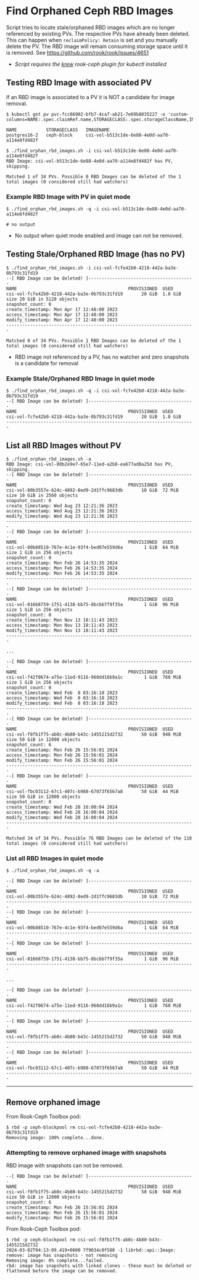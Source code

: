 
# Find Orphaned Ceph RBD Images

Script tries to locate stale/orphaned RBD images which are no longer referenced by existing PVs. The respective PVs have already been deleted.  This can happen when `reclaimPolicy: Retain` is set and you manually delete the PV. The RBD image will remain consuming storage space until it is removed. See <https://github.com/rook/rook/issues/4651>

* *Script requires the [krew](https://krew.sigs.k8s.io/) rook-ceph plugin for kubectl installed*

## Testing RBD Image with associated PV

If an RBD image is associated to a PV it is NOT a candidate for image removal.

```shell
$ kubectl get pv pvc-fcc86902-bfb7-4ca7-ab21-7e69b8035227 -o 'custom-columns=NAME:.spec.claimRef.name,STORAGECLASS:.spec.storageClassName,IMAGENAME:.spec.csi.volumeAttributes.imageName'

NAME           STORAGECLASS   IMAGENAME
postgres16-2   ceph-block     csi-vol-b513c1de-6e88-4e0d-aa70-a114e8fd482f
```

```shell
$ ./find_orphan_rbd_images.sh -i csi-vol-b513c1de-6e88-4e0d-aa70-a114e8fd482f
RBD Image: csi-vol-b513c1de-6e88-4e0d-aa70-a114e8fd482f has PV, skipping.

Matched 1 of 34 PVs. Possible 0 RBD Images can be deleted of the 1 total images (0 considered still had watchers)
```

### Example RBD Image with PV in quiet mode

```shell
$ ./find_orphan_rbd_images.sh -q -i csi-vol-b513c1de-6e88-4e0d-aa70-a114e8fd482f

# no output
```

* No output when quiet mode enabled and image can not be removed.

## Testing Stale/Orphaned RBD Image (has no PV)

```shell
$ ./find_orphan_rbd_images.sh -i csi-vol-fcfe42b0-4218-442a-ba3e-0b793c31fd19
--[ RBD Image can be deleted! ]----------------------------------------
NAME                                          PROVISIONED  USED
csi-vol-fcfe42b0-4218-442a-ba3e-0b793c31fd19       20 GiB  1.8 GiB
size 20 GiB in 5120 objects
snapshot_count: 0
create_timestamp: Mon Apr 17 12:48:00 2023
access_timestamp: Mon Apr 17 12:48:00 2023
modify_timestamp: Mon Apr 17 12:48:00 2023
-----------------------------------------------------------------------

Matched 0 of 34 PVs. Possible 1 RBD Images can be deleted of the 1 total images (0 considered still had watchers)
```

* RBD image not referenced by a PV, has no watcher and zero snapshots is a candidate for removal

### Example Stale/Orphaned RBD Image in quiet mode

```shell
$ ./find_orphan_rbd_images.sh -q -i csi-vol-fcfe42b0-4218-442a-ba3e-0b793c31fd19
--[ RBD Image can be deleted! ]----------------------------------------
NAME                                          PROVISIONED  USED
csi-vol-fcfe42b0-4218-442a-ba3e-0b793c31fd19       20 GiB  1.8 GiB
-----------------------------------------------------------------------
```

## List all RBD Images without PV

```shell
$ ./find_orphan_rbd_images.sh -a
RBD Image: csi-vol-00b2e9e7-65e7-11ed-a2b8-ea677ad8a25d has PV, skipping.
--[ RBD Image can be deleted! ]----------------------------------------
NAME                                          PROVISIONED  USED
csi-vol-00b3557e-624c-4892-8ed9-2d1ffc9683db       10 GiB  72 MiB
size 10 GiB in 2560 objects
snapshot_count: 0
create_timestamp: Wed Aug 23 12:21:36 2023
access_timestamp: Wed Aug 23 12:21:36 2023
modify_timestamp: Wed Aug 23 12:21:36 2023
-----------------------------------------------------------------------
--[ RBD Image can be deleted! ]----------------------------------------
NAME                                          PROVISIONED  USED
csi-vol-00b88510-767e-4c1e-93f4-bed07e559d6a        1 GiB  64 MiB
size 1 GiB in 256 objects
snapshot_count: 0
create_timestamp: Mon Feb 26 14:53:35 2024
access_timestamp: Mon Feb 26 14:53:35 2024
modify_timestamp: Mon Feb 26 14:53:35 2024
-----------------------------------------------------------------------
--[ RBD Image can be deleted! ]----------------------------------------
NAME                                          PROVISIONED  USED
csi-vol-01668759-1751-4138-bb75-8bcbb7f9f35a        1 GiB  96 MiB
size 1 GiB in 256 objects
snapshot_count: 0
create_timestamp: Mon Nov 13 18:11:43 2023
access_timestamp: Mon Nov 13 18:11:43 2023
modify_timestamp: Mon Nov 13 18:11:43 2023
-----------------------------------------------------------------------

...

--[ RBD Image can be deleted! ]----------------------------------------
NAME                                          PROVISIONED  USED
csi-vol-f42f0674-a75e-11ed-9116-960dd16b9a1c        1 GiB  760 MiB
size 1 GiB in 256 objects
snapshot_count: 0
create_timestamp: Wed Feb  8 03:16:18 2023
access_timestamp: Wed Feb  8 03:16:18 2023
modify_timestamp: Wed Feb  8 03:16:18 2023
-----------------------------------------------------------------------
--[ RBD Image can be deleted! ]----------------------------------------
NAME                                          PROVISIONED  USED
csi-vol-f8fb1f75-ab0c-4b80-b43c-1455215d2732       50 GiB  948 MiB
size 50 GiB in 12800 objects
snapshot_count: 6
create_timestamp: Mon Feb 26 15:56:01 2024
access_timestamp: Mon Feb 26 15:56:01 2024
modify_timestamp: Mon Feb 26 15:56:01 2024
-----------------------------------------------------------------------
--[ RBD Image can be deleted! ]----------------------------------------
NAME                                          PROVISIONED  USED
csi-vol-fbc03112-67c1-407c-b988-67073f6567a8       50 GiB  44 MiB
size 50 GiB in 12800 objects
snapshot_count: 0
create_timestamp: Wed Feb 28 16:00:04 2024
access_timestamp: Wed Feb 28 16:00:04 2024
modify_timestamp: Wed Feb 28 16:00:04 2024
-----------------------------------------------------------------------

Matched 34 of 34 PVs. Possible 76 RBD Images can be deleted of the 110 total images (0 considered still had watchers)
```

### List all RBD Images in quiet mode

```shell
$ ./find_orphan_rbd_images.sh -q -a

--[ RBD Image can be deleted! ]----------------------------------------
NAME                                          PROVISIONED  USED
csi-vol-00b3557e-624c-4892-8ed9-2d1ffc9683db       10 GiB  72 MiB
-----------------------------------------------------------------------
--[ RBD Image can be deleted! ]----------------------------------------
NAME                                          PROVISIONED  USED
csi-vol-00b88510-767e-4c1e-93f4-bed07e559d6a        1 GiB  64 MiB
-----------------------------------------------------------------------
--[ RBD Image can be deleted! ]----------------------------------------
NAME                                          PROVISIONED  USED
csi-vol-01668759-1751-4138-bb75-8bcbb7f9f35a        1 GiB  96 MiB
-----------------------------------------------------------------------

...

--[ RBD Image can be deleted! ]----------------------------------------
NAME                                          PROVISIONED  USED
csi-vol-f42f0674-a75e-11ed-9116-960dd16b9a1c        1 GiB  760 MiB
-----------------------------------------------------------------------
--[ RBD Image can be deleted! ]----------------------------------------
NAME                                          PROVISIONED  USED
csi-vol-f8fb1f75-ab0c-4b80-b43c-1455215d2732       50 GiB  948 MiB
-----------------------------------------------------------------------
--[ RBD Image can be deleted! ]----------------------------------------
NAME                                          PROVISIONED  USED
csi-vol-fbc03112-67c1-407c-b988-67073f6567a8       50 GiB  44 MiB
-----------------------------------------------------------------------
```

---

## Remove orphaned image

From Rook-Ceph Toolbox pod:

```shell
$ rbd -p ceph-blockpool rm csi-vol-fcfe42b0-4218-442a-ba3e-0b793c31fd19
Removing image: 100% complete...done.
```

### Attempting to remove orphaned image with snapshots

RBD image with snapshots can not be removed.

```shell
--[ RBD Image can be deleted! ]----------------------------------------
NAME                                          PROVISIONED  USED
csi-vol-f8fb1f75-ab0c-4b80-b43c-1455215d2732       50 GiB  948 MiB
size 50 GiB in 12800 objects
snapshot_count: 6
create_timestamp: Mon Feb 26 15:56:01 2024
access_timestamp: Mon Feb 26 15:56:01 2024
modify_timestamp: Mon Feb 26 15:56:01 2024
```

From Rook-Ceph Toolbox pod:

```shell
$ rbd -p ceph-blockpool rm csi-vol-f8fb1f75-ab0c-4b80-b43c-1455215d2732
2024-03-02T04:13:09.419+0000 7f9034c0f580 -1 librbd::api::Image: remove: image has snapshots - not removing
Removing image: 0% complete...failed.
rbd: image has snapshots with linked clones - these must be deleted or flattened before the image can be removed.
```

